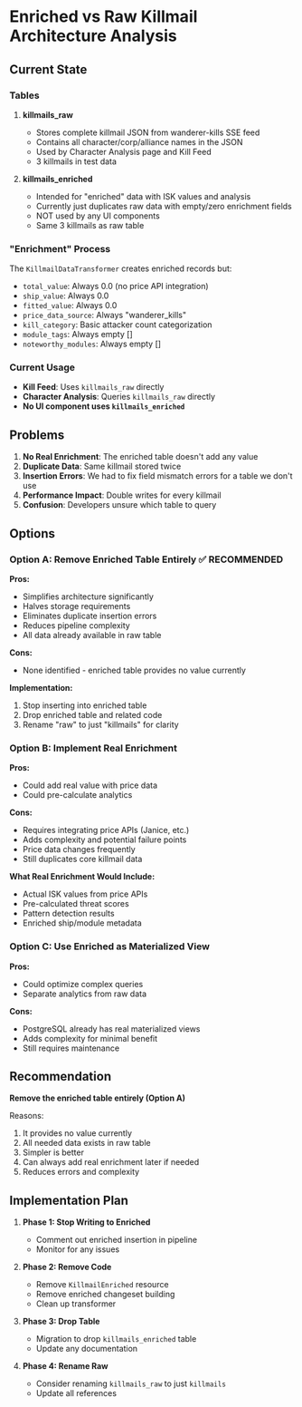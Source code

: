 # Enriched vs Raw Killmail Architecture Analysis

## Current State

### Tables
1. **killmails_raw** 
   - Stores complete killmail JSON from wanderer-kills SSE feed
   - Contains all character/corp/alliance names in the JSON
   - Used by Character Analysis page and Kill Feed
   - 3 killmails in test data

2. **killmails_enriched**
   - Intended for "enriched" data with ISK values and analysis
   - Currently just duplicates raw data with empty/zero enrichment fields
   - NOT used by any UI components
   - Same 3 killmails as raw table

### "Enrichment" Process
The `KillmailDataTransformer` creates enriched records but:
- `total_value`: Always 0.0 (no price API integration)
- `ship_value`: Always 0.0
- `fitted_value`: Always 0.0
- `price_data_source`: Always "wanderer_kills"
- `kill_category`: Basic attacker count categorization
- `module_tags`: Always empty []
- `noteworthy_modules`: Always empty []

### Current Usage
- **Kill Feed**: Uses `killmails_raw` directly
- **Character Analysis**: Queries `killmails_raw` directly
- **No UI component uses `killmails_enriched`**

## Problems

1. **No Real Enrichment**: The enriched table doesn't add any value
2. **Duplicate Data**: Same killmail stored twice
3. **Insertion Errors**: We had to fix field mismatch errors for a table we don't use
4. **Performance Impact**: Double writes for every killmail
5. **Confusion**: Developers unsure which table to query

## Options

### Option A: Remove Enriched Table Entirely ✅ RECOMMENDED
**Pros:**
- Simplifies architecture significantly
- Halves storage requirements
- Eliminates duplicate insertion errors
- Reduces pipeline complexity
- All data already available in raw table

**Cons:**
- None identified - enriched table provides no value currently

**Implementation:**
1. Stop inserting into enriched table
2. Drop enriched table and related code
3. Rename "raw" to just "killmails" for clarity

### Option B: Implement Real Enrichment
**Pros:**
- Could add real value with price data
- Could pre-calculate analytics

**Cons:**
- Requires integrating price APIs (Janice, etc.)
- Adds complexity and potential failure points
- Price data changes frequently
- Still duplicates core killmail data

**What Real Enrichment Would Include:**
- Actual ISK values from price APIs
- Pre-calculated threat scores
- Pattern detection results
- Enriched ship/module metadata

### Option C: Use Enriched as Materialized View
**Pros:**
- Could optimize complex queries
- Separate analytics from raw data

**Cons:**
- PostgreSQL already has real materialized views
- Adds complexity for minimal benefit
- Still requires maintenance

## Recommendation

**Remove the enriched table entirely (Option A)**

Reasons:
1. It provides no value currently
2. All needed data exists in raw table
3. Simpler is better
4. Can always add real enrichment later if needed
5. Reduces errors and complexity

## Implementation Plan

1. **Phase 1: Stop Writing to Enriched**
   - Comment out enriched insertion in pipeline
   - Monitor for any issues

2. **Phase 2: Remove Code**
   - Remove `KillmailEnriched` resource
   - Remove enriched changeset building
   - Clean up transformer

3. **Phase 3: Drop Table**
   - Migration to drop `killmails_enriched` table
   - Update any documentation

4. **Phase 4: Rename Raw**
   - Consider renaming `killmails_raw` to just `killmails`
   - Update all references